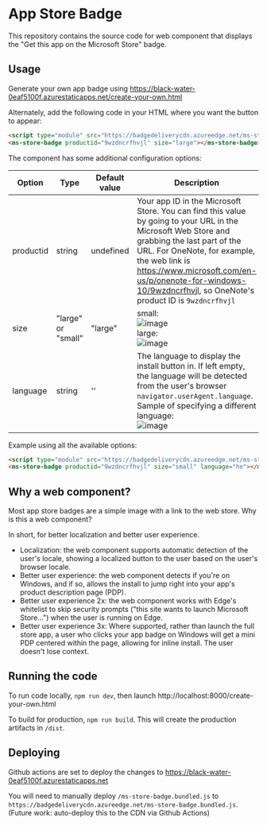 # App Store Badge

This repository contains the source code for web component that displays the "Get this app on the Microsoft Store" badge.

## Usage

Generate your own app badge using https://black-water-0eaf5100f.azurestaticapps.net/create-your-own.html

Alternately, add the following code in your HTML where you want the button to appear:

```html
<script type="module" src="https://badgedeliverycdn.azureedge.net/ms-store-badge.bundled.js"></script>
<ms-store-badge productid="9wzdncrfhvjl" size="large"></ms-store-badge>
```

The component has some additional configuration options:

| Option         | Type     | Default value | Description |
|--------------|-----------|------------|------------|
| productid | string  | undefined | Your app ID in the Microsoft Store. You can find this value by going to your URL in the Microsoft Web Store and grabbing the last part of the URL. For OneNote, for example, the web link is https://www.microsoft.com/en-us/p/onenote-for-windows-10/9wzdncrfhvjl, so OneNote's product ID is `9wzdncrfhvjl` |
| size | "large" or "small"  | "large" | small:<br>![image](https://user-images.githubusercontent.com/312936/135373704-9e786838-d75e-4962-bcf1-255b88de67b5.png)<br>large:<br> ![image](https://user-images.githubusercontent.com/312936/135373726-0eda0945-7d6d-413d-8af4-70e812509cf5.png)  |
| language | string | '' | The language to display the install button in. If left empty, the language will be detected from the user's browser `navigator.userAgent.language`. <br>Sample of specifying a different language:<br>![image](https://user-images.githubusercontent.com/312936/135374579-517d51ec-6227-43f0-a266-cb3944f41830.png) |

Example using all the available options:

```html
<script type="module" src="https://badgedeliverycdn.azureedge.net/ms-store-badge.bundled.js"></script>
<ms-store-badge productid="9wzdncrfhvjl" size="small" language="he"></ms-store-badge>
```

## Why a web component?

Most app store badges are a simple image with a link to the web store. Why is this a web component?

In short, for better localization and better user experience.

- Localization: the web component supports automatic detection of the user's locale, showing a localized button to the user based on the user's browser locale.
- Better user experience: the web component detects if you're on Windows, and if so, allows the install to jump right into your app's product description page (PDP).
- Better user experience 2x: the web component works with Edge's whitelist to skip security prompts ("this site wants to launch Microsoft Store...") when the user is running on Edge.
- Better user experience 3x: Where supported, rather than launch the full store app, a user who clicks your app badge on Windows will get a mini PDP centered within the page, allowing for inline install. The user doesn't lose context.

## Running the code

To run code locally, `npm run dev`, then launch http://localhost:8000/create-your-own.html

To build for production, `npm run build`. This will create the production artifacts in `/dist`.

## Deploying

Github actions are set to deploy the changes to https://black-water-0eaf5100f.azurestaticapps.net

You will need to manually deploy `/ms-store-badge.bundled.js` to `https://badgedeliverycdn.azureedge.net/ms-store-badge.bundled.js`. (Future work: auto-deploy this to the CDN via Github Actions)
